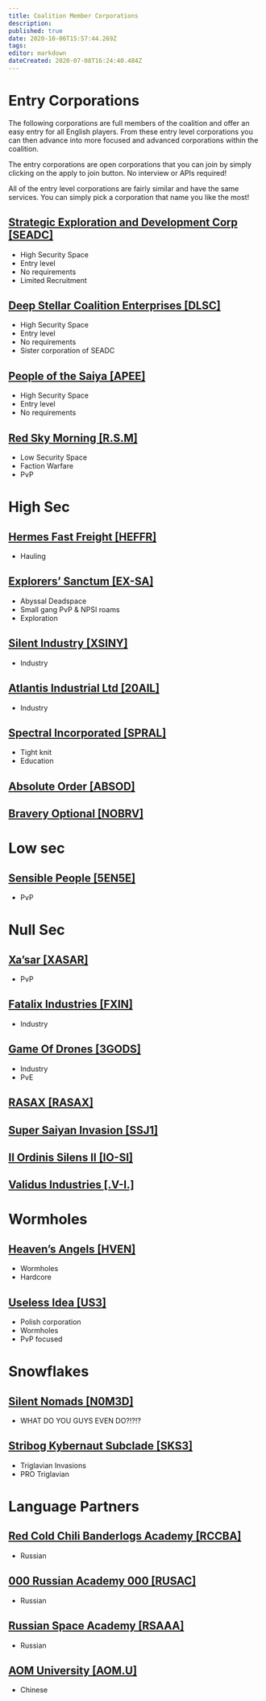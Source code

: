```yaml
---
title: Coalition Member Corporations
description: 
published: true
date: 2020-10-06T15:57:44.269Z
tags: 
editor: markdown
dateCreated: 2020-07-08T16:24:40.484Z
---
```


# Entry Corporations
The following corporations are full members of the coalition and offer an easy entry for all English players. From these entry level corporations you can then advance into more focused and advanced corporations within the coalition.

The entry corporations are open corporations that you can join by simply clicking on the apply to join button. No interview or APIs required!

All of the entry level corporations are fairly similar and have the same services. You can simply pick a corporation that name you like the most!
## [Strategic Exploration and Development Corp [SEADC]](/community/coalition-corporations/seadc)
- High Security Space
- Entry level
- No requirements
- Limited Recruitment
## [Deep Stellar Coalition Enterprises [DLSC]](/community/coalition-corporations/dlsc)
- High Security Space
- Entry level
- No requirements
- Sister corporation of SEADC
## [People of the Saiya [APEE]](/community/coalition-corporations/apee)
- High Security Space
- Entry level
- No requirements
## [Red Sky Morning [R.S.M]](/community/coalition-corporations/rsm)
- Low Security Space
- Faction Warfare
- PvP

# High Sec
## [Hermes Fast Freight [HEFFR]](/community/coalition-corporations/heffr)
- Hauling
## [Explorers’ Sanctum [EX-SA]](/community/coalition-corporations/ex-sa)
- Abyssal Deadspace
- Small gang PvP & NPSI roams
- Exploration
## [Silent Industry [XSINY]](/community/coalition-corporations/xsiny)
- Industry
## [Atlantis Industrial Ltd [20AIL]](/community/coalition-corporations/20ail)
- Industry
## [Spectral Incorporated [SPRAL]](/community/coalition-corporations/spral)
- Tight knit
- Education
## [Absolute Order [ABSOD]](/community/coalition-corporations/absod)

## [Bravery Optional [NOBRV]](/community/coalition-corporations/nobrv)

# Low sec
## [Sensible People [5EN5E]](/community/coalition-corporations/5en5e)
- PvP

# Null Sec
## [Xa’sar [XASAR]](/community/coalition-corporations/xasar)
- PvP
## [Fatalix Industries [FXIN]](/community/coalition-corporations/fxin)
- Industry
## [Game Of Drones [3GODS]](/community/coalition-corporations/3gods)
- Industry
- PvE
## [RASAX [RASAX]](/community/coalition-corporations/rasax)

## [Super Saiyan Invasion [SSJ1]](/community/coalition-corporations/ssj1)

## [II Ordinis Silens II [IO-SI]](/community/coalition-corporations/io-si)

## [Validus Industries [.V-I.]](/community/coalition-corporations/v-i)

# Wormholes
## [Heaven’s Angels [HVEN]](/community/coalition-corporations/hven)
- Wormholes
- Hardcore
## [Useless Idea [US3]](/community/coalition-corporations/us3)
- Polish corporation
- Wormholes
- PvP focused

# Snowflakes
## [Silent Nomads [N0M3D]](/community/coalition-corporations/n0m3d)
- WHAT DO YOU GUYS  EVEN DO?!?!?
## [Stribog Kybernaut Subclade [SKS3]](/community/coalition-corporations/sks3)
- Triglavian Invasions
- PRO Triglavian
# Language Partners

## [Red Cold Chili Banderlogs Academy [RCCBA]](/community/coalition-corporations/rccba)
- Russian
## [000 Russian Academy 000 [RUSAC]](/community/coalition-corporations/rusac)
- Russian
## [Russian Space Academy [RSAAA]](/community/coalition-corporations/rsaaa)
- Russian
## [AOM University [AOM.U]](/community/coalition-corporations/aom-u)
- Chinese

